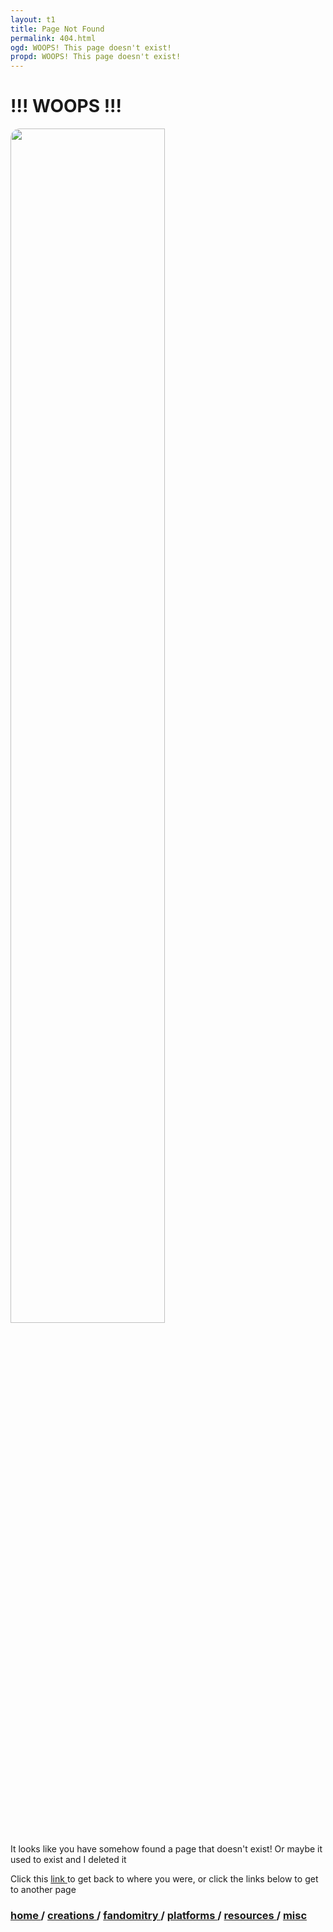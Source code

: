 ```yaml
---
layout: t1
title: Page Not Found
permalink: 404.html
ogd: WOOPS! This page doesn't exist!
propd: WOOPS! This page doesn't exist!
---
```

# !!! WOOPS !!!

<img src="/_img/1pagenotfound.webp" style="width:70%; border-radius:15px; border:2px solid var(--brdr); margin: auto;">

It looks like you have somehow found a page that doesn't exist! Or maybe it used to exist and I deleted it

Click this <a href="javascript:window.history.back()">link <i class="ph ph-link"></i></a> to get back to where you were, or click the links below to get to another page
  
### [home <i class="ph ph-house"></i>](/home) / [creations <i class="ph ph-palette"></i>](/creations) / [fandomitry <i class="ph ph-scroll"></i>](/fandomitry) / [platforms <i class="ph ph-globe"></i>](/platforms) / [resources <i class="ph ph-bookmark"></i>](/resources) / [misc <i class="ph ph-folder"></i>](/misc)